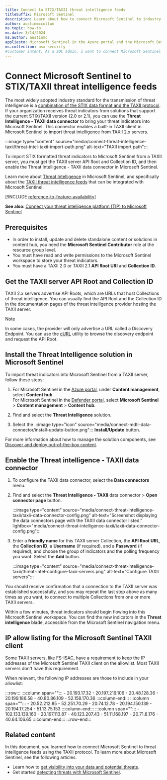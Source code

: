 ```yaml
---
title: Connect to STIX/TAXII threat intelligence feeds
titleSuffix: Microsoft Sentinel
description: Learn about how to connect Microsoft Sentinel to industry-standard threat intelligence feeds to import threat indicators.
author: austinmccollum
ms.topic: how-to
ms.date: 3/14/2024
ms.author: austinmc
appliesto: Microsoft Sentinel in the Azure portal and the Microsoft Defender portal
ms.collection: usx-security
#customer intent: As a SOC admin, I want to connect Microsoft Sentinel to a STIX/TAXII feed to ingest threat intelligence, so I can generate alerts incidents.
---
```


# Connect Microsoft Sentinel to STIX/TAXII threat intelligence feeds

The most widely adopted industry standard for the transmission of threat intelligence is a [combination of the STIX data format and the TAXII protocol](https://oasis-open.github.io/cti-documentation/). If your organization receives threat indicators from solutions that support the current STIX/TAXII version (2.0 or 2.1), you can use the **Threat Intelligence - TAXII data connector** to bring your threat indicators into Microsoft Sentinel. This connector enables a built-in TAXII client in Microsoft Sentinel to import threat intelligence from TAXII 2.x servers.

:::image type="content" source="media/connect-threat-intelligence-taxii/threat-intel-taxii-import-path.png" alt-text="TAXII import path":::

To import STIX formatted threat indicators to Microsoft Sentinel from a TAXII server, you must get the TAXII server API Root and Collection ID, and then enable the Threat Intelligence - TAXII data connector in Microsoft Sentinel.

Learn more about [Threat Intelligence](understand-threat-intelligence.md) in Microsoft Sentinel, and specifically about the [TAXII threat intelligence feeds](threat-intelligence-integration.md#taxii-threat-intelligence-feeds) that can be integrated with Microsoft Sentinel.

[!INCLUDE [reference-to-feature-availability](includes/reference-to-feature-availability.md)]

**See also**: [Connect your threat intelligence platform (TIP) to Microsoft Sentinel](connect-threat-intelligence-tip.md)

## Prerequisites  
- In order to install, update and delete standalone content or solutions in content hub, you need the **Microsoft Sentinel Contributor** role at the resource group level.
- You must have read and write permissions to the Microsoft Sentinel workspace to store your threat indicators.
- You must have a TAXII 2.0 or TAXII 2.1 **API Root URI** and **Collection ID**.

## Get the TAXII server API Root and Collection ID

TAXII 2.x servers advertise API Roots, which are URLs that host Collections of threat intelligence. You can usually find the API Root and the Collection ID in the documentation pages of the threat intelligence provider hosting the TAXII server. 

> [!NOTE]
> In some cases, the provider will only advertise a URL called a Discovery Endpoint. You can use the [cURL](https://en.wikipedia.org/wiki/CURL) utility to browse the discovery endpoint and request the API Root.

## Install the Threat Intelligence solution in Microsoft Sentinel

To import threat indicators into Microsoft Sentinel from a TAXII server, follow these steps:

1. For Microsoft Sentinel in the [Azure portal](https://portal.azure.com), under **Content management**, select **Content hub**. <br>For Microsoft Sentinel in the [Defender portal](https://security.microsoft.com/), select **Microsoft Sentinel** > **Content management** > **Content hub**.

1. Find and select the **Threat Intelligence** solution.

1. Select the :::image type="icon" source="media/connect-mdti-data-connector/install-update-button.png"::: **Install/Update** button.

For more information about how to manage the solution components, see [Discover and deploy out-of-the-box content](sentinel-solutions-deploy.md).

## Enable the Threat intelligence - TAXII data connector

1. To configure the TAXII data connector, select the **Data connectors** menu. 

1. Find and select the **Threat Intelligence - TAXII** data connector > **Open connector page** button.

    :::image type="content" source="media/connect-threat-intelligence-taxii/taxii-data-connector-config.png" alt-text="Screenshot displaying the data connectors page with the TAXII data connector listed." lightbox="media/connect-threat-intelligence-taxii/taxii-data-connector-config.png":::

1. Enter a **friendly name** for this TAXII server Collection, the **API Root URL**, the **Collection ID**, a **Username** (if required), and a **Password** (if required), and choose the group of indicators and the polling frequency you want. Select the **Add** button.

    :::image type="content" source="media/connect-threat-intelligence-taxii/threat-intel-configure-taxii-servers.png" alt-text="Configure TAXII servers":::
 
You should receive confirmation that a connection to the TAXII server was established successfully, and you may repeat the last step above as many times as you want, to connect to multiple Collections from one or more TAXII servers.

Within a few minutes, threat indicators should begin flowing into this Microsoft Sentinel workspace. You can find the new indicators in the **Threat intelligence** blade, accessible from the Microsoft Sentinel navigation menu.


## IP allow listing for the Microsoft Sentinel TAXII client

Some TAXII servers, like FS-ISAC, have a requirement to keep the IP addresses of the Microsoft Sentinel TAXII client on the allowlist. Most TAXII servers don't have this requirement.

When relevant, the following IP addresses are those to include in your allowlist:


:::row:::
   :::column span="":::
      - 20.193.17.32
      - 20.197.219.106
      - 20.48.128.36
      - 20.199.186.58
      - 40.80.86.109
      - 52.158.170.36
   :::column-end:::
   :::column span="":::
      - 20.52.212.85
      - 52.251.70.29
      - 20.74.12.78
      - 20.194.150.139
      - 20.194.17.254
      - 51.13.75.153
   :::column-end:::
   :::column span="":::
      - 102.133.139.160
      - 20.197.113.87
      - 40.123.207.43
      - 51.11.168.197
      - 20.71.8.176
      - 40.64.106.65
   :::column-end:::
:::row-end:::


## Related content

In this document, you learned how to connect Microsoft Sentinel to threat intelligence feeds using the TAXII protocol. To learn more about Microsoft Sentinel, see the following articles.

- Learn how to [get visibility into your data and potential threats](get-visibility.md).
- Get started [detecting threats with Microsoft Sentinel](./detect-threats-built-in.md).
